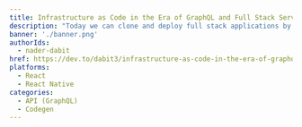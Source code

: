 ```yaml
---
title: Infrastructure as Code in the Era of GraphQL and Full Stack Serverless
description: "Today we can clone and deploy full stack applications by leveraging a new paradigm of infrastructure as code that allows us to deploy both the front end and back end code. Learn how in this post."
banner: './banner.png'
authorIds:
  - nader-dabit
href: https://dev.to/dabit3/infrastructure-as-code-in-the-era-of-graphql-and-full-stack-serverless-11bc
platforms:
  - React
  - React Native
categories:
  - API (GraphQL)
  - Codegen
---
```

